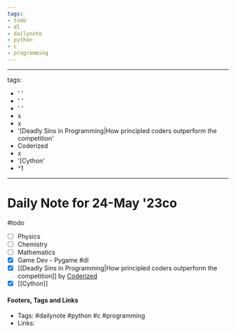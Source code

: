 ```yaml
---
tags:
- todo
- dl
- dailynote
- python
- c
- programming
---
```


---
tags:
- ' '
- ' '
- ' '
- x
- x
- '[Deadly Sins in Programming|How principled coders outperform the competition'
- Coderized
- x
- '[Cython'
- ^1
---


# Daily Note for 24-May '23co
#todo
- [ ] Physics
- [ ] Chemistry
- [ ] Mathematics
- [x] Game Dev - Pygame
#dl 
- [x] [[Deadly Sins in Programming|How principled coders outperform the competition]] by [Coderized](https://www.youtube.com/@coderized)
- [x] [[Cython]]
#### Footers, Tags and Links
- Tags: #dailynote #python #c #programming 
- Links: 

[^1]: